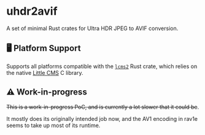 # uhdr2avif

A set of minimal Rust crates for Ultra HDR JPEG to AVIF conversion.

## 🖥️ Platform Support

Supports all platforms compatible with the [`lcms2`](https://crates.io/crates/lcms2) Rust crate, which relies on the native [Little CMS](https://www.littlecms.com/) C library.

## ⚠️ Work-in-progress
~~This is a work-in-progress PoC, and is currently a lot slower that it could be~~.

It mostly does its originally intended job now, and the AV1 encoding in rav1e seems to take up most of its runtime.
